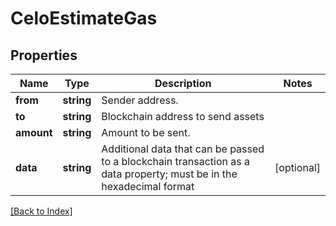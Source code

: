 # CeloEstimateGas

## Properties

Name | Type | Description | Notes
------------ | ------------- | ------------- | -------------
**from** | **string** | Sender address. |
**to** | **string** | Blockchain address to send assets |
**amount** | **string** | Amount to be sent. |
**data** | **string** | Additional data that can be passed to a blockchain transaction as a data property; must be in the hexadecimal format | [optional]

[[Back to Index]](../index.md)
